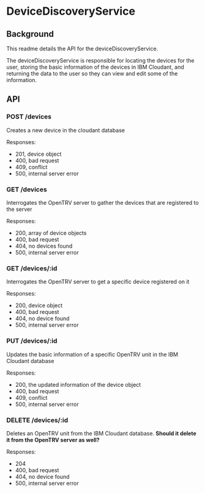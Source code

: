 # DeviceDiscoveryService

## Background

This readme details the API for the deviceDiscoveryService.

The deviceDiscoveryService is responsible for locating the devices for the user, storing the basic information of the devices in IBM Cloudant, and returning the data to the user so they can view and edit some of the information.


## API

### POST /devices

Creates a new device in the cloudant database

Responses:
- 201, device object
- 400, bad request
- 409, conflict
- 500, internal server error

### GET /devices

Interrogates the OpenTRV server to gather the devices that are registered to the server

Responses:
- 200, array of device objects
- 400, bad request
- 404, no devices found
- 500, internal server error

### GET /devices/:id

Interrogates the OpenTRV server to get a specific device registered on it

Responses:
- 200, device object
- 400, bad request
- 404, no device found
- 500, internal server error

### PUT /devices/:id

Updates the basic information of a specific OpenTRV unit in the IBM Cloudant database

Responses:
- 200, the updated information of the device object
- 400, bad request
- 409, conflict
- 500, internal server error

### DELETE /devices/:id

Deletes an OpenTRV unit from the IBM Cloudant database.
__Should it delete it from the OpenTRV server as well?__  
 
Responses:
- 204
- 400, bad request
- 404, no device found
- 500, internal server error
